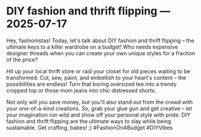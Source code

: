 # DIY fashion and thrift flipping — 2025-07-17

Hey, fashionistas! Today, let's talk about DIY fashion and thrift flipping – the ultimate keys to a killer wardrobe on a budget! Who needs expensive designer threads when you can create your own unique styles for a fraction of the price?

Hit up your local thrift store or raid your closet for old pieces waiting to be transformed. Cut, sew, paint, and embellish to your heart's content – the possibilities are endless! Turn that boring oversized tee into a trendy cropped top or those mom jeans into chic distressed shorts.

Not only will you save money, but you'll also stand out from the crowd with your one-of-a-kind creations. So, grab your glue gun and get creative – let your imagination run wild and show off your personal style with pride. DIY fashion and thrift flipping are the ultimate ways to slay while being sustainable. Get crafting, babes! ;) #FashionOnABudget #DIYVibes